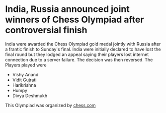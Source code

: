 # India, Russia announced joint winners of Chess Olympiad after controversial finish
India were awarded the Chess Olympiad gold medal jointly with Russia after a frantic finish to Sunday's final. India were initially declared to have lost the final round but they lodged an appeal saying their players lost internet connection due to a server failure. The decision was then reversed.
The Players played were

- Vishy Anand
- Vidit Gujrati
- Harikrishna
- Humpy
- Divya Deshmukh

This Olympiad was organized by [chess.com](https://www.chess.com/home)
